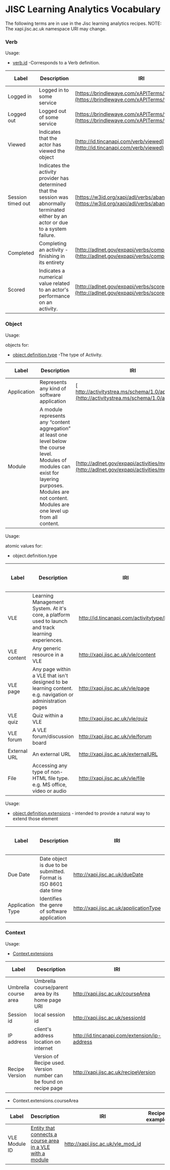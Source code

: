 # JISC Learning Analytics Vocabulary
The following terms are in use in the Jisc learning analytics recipes.
NOTE: The xapi.jisc.ac.uk namespace URI may change.

### Verb

Usage:

- [verb.id](https://github.com/adlnet/xAPI-Spec/blob/master/xAPI.md#verb) -Corresponds to a Verb definition.

| Label  	   | Description | IRI  | Recipe Example 
| -------------| ----------- |------|----|
|  Logged in  | Logged in to some service  | [https://brindlewaye.com/xAPITerms/verbs/loggedin](https://brindlewaye.com/xAPITerms/verbs/loggedin)|[Logged in](recipes/login.md#verb) |
|  Logged out | Logged out of some service  | [https://brindlewaye.com/xAPITerms/verbs/loggedout](https://brindlewaye.com/xAPITerms/verbs/loggedout")|[Logged out](recipes/logout.md#verb) |
|  Viewed     | Indicates that the actor has viewed the object  |	[http://id.tincanapi.com/verb/viewed](http://id.tincanapi.com/verb/viewed) | [Object Viewed](recipes/Module-View.md#verb) |
|  Session timed out | Indicates the activity provider has determined that the session was abnormally terminated either by an actor or due to a system failure.  |	[https://w3id.org/xapi/adl/verbs/abandoned] (https://w3id.org/xapi/adl/verbs/abandoned) | [Session Timeout](recipes/Session-timeout.md#verb) |
|  Completed |  Completing an activity - finishing in its entirety  |	[http://adlnet.gov/expapi/verbs/completed] (http://adlnet.gov/expapi/verbs/completed) | [Assignment submitted](recipes/assignment-submitted.md) |
|  Scored |  Indicates a numerical value related to an actor's performance on an activity. |	[http://adlnet.gov/expapi/verbs/scored](http://adlnet.gov/expapi/verbs/scored) | [Assignment Graded](recipes/assignment-graded.md#verb) |


### Object


Usage:

objects for:
- [object.definition.type](https://github.com/adlnet/xAPI-Spec/blob/master/xAPI.md#activity-definition) -The type of Activity.

| Label  		| Description   | IRI    | Recipe example
| ------------- | ------------- |--------|----------------|
| Application   | Represents any kind of software application   | [ http://activitystrea.ms/schema/1.0/application](http://activitystrea.ms/schema/1.0/application)  	|[Logged in](recipes/login.md#complete_example) |
| Module        | A module represents any “content aggregation” at least one level below the course level. Modules of modules can exist for layering purposes. Modules are not content. Modules are one level up from all content.          | [http://adlnet.gov/expapi/activities/module](http://adlnet.gov/expapi/activities/module) | [Module-View](recipes/Module-View.md#object) |


Usage:

atomic values for:
- object.definition.type

| Label  		| Description                    | IRI    | Recipe Example  | Moodle User Interface Example | Blackboard User Interface Example
| ------------- | -------------------------------|--------|---------------------|----------------|-------------------|
| VLE        	| Learning Management System. At it's core, a platform used to launch and track learning experiences. | http://id.tincanapi.com/activitytype/lms      |     | |
| VLE content   |   Any generic resource in a VLE   | http://xapi.jisc.ac.uk/vle/content | | |
| VLE page  	| Any page within a VLE that isn't designed to be learning content. e.g. navigation or administration pages              | http://xapi.jisc.ac.uk/vle/page  | [Object View](recipes/Module-View.md#object) |[A page](http://moodle.data.alpha.jisc.ac.uk/mod/page/view.php?id=9)| |
| VLE quiz  	| Quiz within a VLE              | http://xapi.jisc.ac.uk/vle/quiz  | [Object View](recipes/Module-View.md#object) |[A quiz](http://moodle.data.alpha.jisc.ac.uk/mod/quiz/view.php?id=13)| |
| VLE forum  	| A VLE forum/discussion board   | http://xapi.jisc.ac.uk/vle/forum |                                              |[A forum](http://moodle.data.alpha.jisc.ac.uk/mod/forum/view.php?id=12)| [Discussion board](https://jisc.blackboard.com/webapps/discussionboard/do/forum?action=list_threads&course_id=_144_1&forum_id=81&nav=discussion_board&conf_id=_164_1&content_id=_218_1&mode=view)  |
| External URL  | An external URL                | http://xapi.jisc.ac.uk/externalURL | | | 
| File   | Accessing any type of non-HTML file type. e.g. MS office, video or audio                 | http://xapi.jisc.ac.uk/vle/file | | | 

Usage:
- [object.definition.extensions](https://github.com/adlnet/xAPI-Spec/blob/master/xAPI.md#object) -  intended to provide a natural way to extend those element

| Label  		| Description                    | IRI    | Recipe Example  | Moodle User Interface Example | Blackboard User Interface Example
| ------------- | -------------------------------|--------|---------------------|----------------|-------------------|
| Due Date        	| Date object is due to be submitted. Format is ISO 8601 date time | http://xapi.jisc.ac.uk/dueDate      |     | |
| Application Type |  Identifies the genre of software application  | http://xapi.jisc.ac.uk/applicationType | [Logged in](recipes/login.md#object)|


### Context

Usage:
- [Context.extensions](https://github.com/adlnet/xAPI-Spec/blob/master/xAPI.md#416-context)


| Label  		| Description   | IRI    | Recipe example
| ------------- | ------------- |------------------------------------------------------|----|
| Umbrella course area |  Umbrella course/parent area by its home page URI         | http://xapi.jisc.ac.uk/courseArea | |
| Session id 	|  local session id       | http://xapi.jisc.ac.uk/sessionId | |
| IP address	|  client's address location on internet     | http://id.tincanapi.com/extension/ip-address | |
| Recipe Version|  Version of Recipe used. Version number can be found on recipe page    | http://xapi.jisc.ac.uk/recipeVersion | |

- Context.extensions.courseArea

| Label  		| Description   | IRI    | Recipe example
| ------------- | ------------- |------------------------------------------------------|----|
| VLE Module ID |  [Entity that connects a course area in a VLE with a module](https://github.com/jiscdev/analytics-udd/blob/5b86250306098be22fa32d037a555cc185bc5615/udd/module_vle_map.md)         | http://xapi.jisc.ac.uk/vle_mod_id | |
